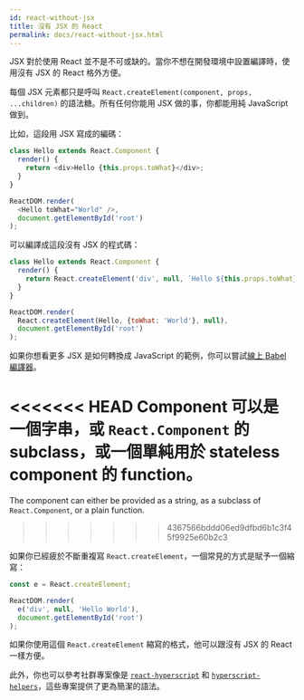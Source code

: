 ```yaml
---
id: react-without-jsx
title: 沒有 JSX 的 React
permalink: docs/react-without-jsx.html
---
```


JSX 對於使用 React 並不是不可或缺的。當你不想在開發環境中設置編譯時，使用沒有 JSX 的 React 格外方便。

每個 JSX 元素都只是呼叫 `React.createElement(component, props, ...children)` 的語法糖。所有任何你能用 JSX 做的事，你都能用純 JavaScript 做到。

比如，這段用 JSX 寫成的編碼：

```js
class Hello extends React.Component {
  render() {
    return <div>Hello {this.props.toWhat}</div>;
  }
}

ReactDOM.render(
  <Hello toWhat="World" />,
  document.getElementById('root')
);
```

可以編譯成這段沒有 JSX 的程式碼：

```js
class Hello extends React.Component {
  render() {
    return React.createElement('div', null, `Hello ${this.props.toWhat}`);
  }
}

ReactDOM.render(
  React.createElement(Hello, {toWhat: 'World'}, null),
  document.getElementById('root')
);
```

如果你想看更多 JSX 是如何轉換成 JavaScript 的範例，你可以嘗試[線上 Babel 編譯器](babel://jsx-simple-example)。

<<<<<<< HEAD
Component 可以是一個字串，或 `React.Component` 的 subclass，或一個單純用於 stateless component 的 function。
=======
The component can either be provided as a string, as a subclass of `React.Component`, or a plain function.
>>>>>>> 4367566bddd06ed9dfbd6b1c3f45f9925e60b2c3

如果你已經疲於不斷重複寫 `React.createElement`，一個常見的方式是賦予一個縮寫：

```js
const e = React.createElement;

ReactDOM.render(
  e('div', null, 'Hello World'),
  document.getElementById('root')
);
```

如果你使用這個 `React.createElement` 縮寫的格式，他可以跟沒有 JSX 的 React 一樣方便。

此外，你也可以參考社群專案像是 [`react-hyperscript`](https://github.com/mlmorg/react-hyperscript) 和 [`hyperscript-helpers`](https://github.com/ohanhi/hyperscript-helpers)，這些專案提供了更為簡潔的語法。
